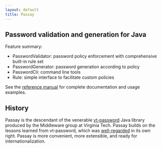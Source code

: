 ```yaml
---
layout: default
title: Passay
---
```

## Password validation and generation for Java

Feature summary:
- PasswordValidator: password policy enforcement with comprehensive built-in rule set
- PasswordGenerator: password generation according to policy
- PasswordCli: command line tools
- Rule: simple interface to facilitate custom policies

See the [reference manual](reference/) for complete documentation and usage examples.

## History
Passay is the descendant of the venerable [vt-password](https://code.google.com/p/vt-middleware/wiki/vtpassword) Java
library produced by the Middleware group at Virginia Tech. Passay builds on the lessons learned from vt-password,
which was [well-regarded](http://stackoverflow.com/questions/3200292/password-strength-checking-library) in its own
right. Passay is more convenient, more extensible, and ready for internationalization.
